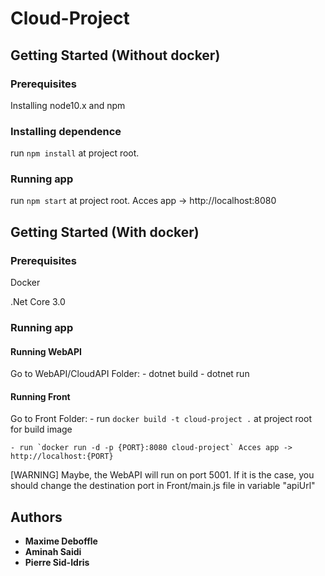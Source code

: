 # Cloud-Project


## Getting Started (Without docker)

### Prerequisites

Installing node10.x and npm

### Installing dependence

run `npm install` at project root.

### Running app

run `npm start` at project root. Acces app -> http://localhost:8080


## Getting Started (With docker)

### Prerequisites

Docker

.Net Core 3.0

### Running app

#### Running WebAPI
Go to WebAPI/CloudAPI Folder:
    - dotnet build
    - dotnet run

#### Running Front
Go to Front Folder:
    - run `docker build -t cloud-project .` at project root for build image

    - run `docker run -d -p {PORT}:8080 cloud-project` Acces app -> http://localhost:{PORT}

[WARNING] Maybe, the WebAPI will run on port 5001. If it is the case, you should change the destination port in Front/main.js file in variable "apiUrl"


## Authors

* **Maxime Deboffle**
* **Aminah Saidi** 
* **Pierre Sid-Idris**


